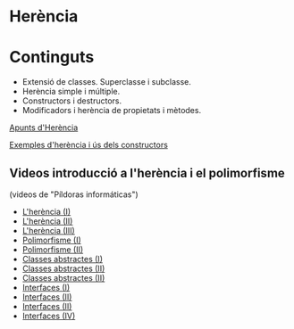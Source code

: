 # Herència

# Continguts

  - Extensió de classes. Superclasse i subclasse.
  - Herència simple i múltiple.
  - Constructors i destructors.
  - Modificadors i herència de propietats i mètodes.

[Apunts d'Herència](assets/4.2/dax2_m03-a421-Herencia.pdf)

[Exemples d'herència i ús dels constructors](assets/4.2/herencia-exemples.zip)

## Videos introducció a l'herència i el polimorfisme
(videos de "Píldoras informáticas")
* [L'herència (I)](https://youtu.be/wqoyQ3BxK4A)
* [L'herència (II)](https://youtu.be/rEOFpdI3HY0)
* [L'herència (III)](https://youtu.be/3g_3cbH97cs)
* [Polimorfisme (I)](https://youtu.be/sdJgcMaazmI)
* [Polimorfisme (II)](https://youtu.be/gmceMV8CqSs)
* [Classes abstractes (I)](https://youtu.be/ztpYmmecfQs)
* [Classes abstractes (II)](https://youtu.be/LDZUBY0mxv8)
* [Classes abstractes (II)](https://youtu.be/eQWnegzD6ug)
* [Interfaces (I)](https://youtu.be/8xF_BSpSATw)
* [Interfaces (II)](https://youtu.be/59Tpg7XbIEo)
* [Interfaces (II)](https://youtu.be/MTdly6e-jPU)
* [Interfaces (IV)](https://youtu.be/0fifCsOYbXw)
